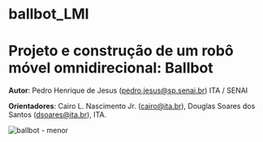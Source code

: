# ballbot_LMI

# Projeto e construção de um robô móvel omnidirecional: Ballbot

**Autor**: Pedro Henrique de Jesus (pedro.jesus@sp.senai.br) ITA / SENAI

**Orientadores**: Cairo L. Nascimento Jr. (cairo@ita.br), Douglas Soares dos Santos (dsoares@ita.br), ITA.

![ballbot - menor](https://user-images.githubusercontent.com/3063514/115997235-d588a600-a5b8-11eb-87ae-f8e5373d7077.png)



